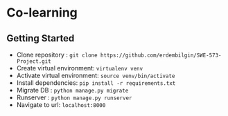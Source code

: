 # Co-learning

## Getting Started
- Clone repository : `git clone https://github.com/erdembilgin/SWE-573-Project.git`
- Create virtual environment: `virtualenv venv`
- Activate virtual environment: `source venv/bin/activate`
- Install dependencies: `pip install -r requirements.txt`
- Migrate DB : `python manage.py migrate`
- Runserver : `python manage.py runserver`
- Navigate to url: `localhost:8000`